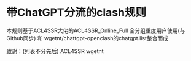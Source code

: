 # 带ChatGPT分流的clash规则

本规则基于ACL4SSR大佬的ACL4SSR_Online_Full 全分组重度用户使用(与Github同步) 和 wgetnt/chattgpt-openclash的chatgpt.list整合而成

致谢：(列表不分先后)
ACL4SSR
wgetnt
